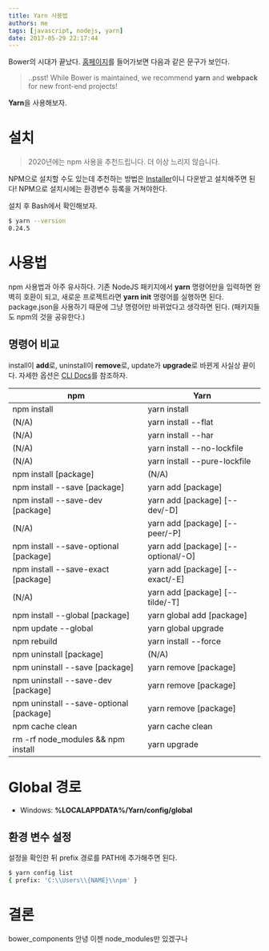 ```yaml
---
title: Yarn 사용법
authors: me
tags: [javascript, nodejs, yarn]
date: 2017-05-29 22:17:44
---
```


Bower의 시대가 끝났다. [홈페이지](https://bower.io/)를 들어가보면 다음과 같은 문구가 보인다.

> ..psst! While Bower is maintained, we recommend **yarn** and **webpack** for new front-end projects!

**Yarn**을 사용해보자.

# 설치

> 2020년에는 npm 사용을 추천드립니다. 더 이상 느리지 않습니다.

NPM으로 설치할 수도 있는데 추천하는 방법은 [Installer](https://yarnpkg.com/en/docs/install)이니 다운받고 설치해주면 된다!
NPM으로 설치시에는 환경변수 등록을 거쳐야한다.

설치 후 Bash에서 확인해보자.

```bash
$ yarn --version
0.24.5
```

# 사용법

npm 사용법과 아주 유사하다.
기존 NodeJS 패키지에서 **yarn** 명령어만을 입력하면 완벽히 호환이 되고, 새로운 프로젝트라면 **yarn init** 명령어를 실행하면 된다.
package.json을 사용하기 때문에 그냥 명령어만 바뀌었다고 생각하면 된다. (패키지들도 npm의 것을 공유한다.)

## 명령어 비교

install이 **add**로, uninstall이 **remove**로, update가 **upgrade**로 바뀐게 사실상 끝이다.
자세한 옵션은 [CLI Docs](https://yarnpkg.com/en/docs/cli/)를 참조하자.

| npm                                     | Yarn                               |
| --------------------------------------- | ---------------------------------- |
| npm install                             | yarn install                       |
| (N/A)                                   | yarn install --flat                |
| (N/A)                                   | yarn install --har                 |
| (N/A)                                   | yarn install --no-lockfile         |
| (N/A)                                   | yarn install --pure-lockfile       |
| npm install [package]                   | (N/A)                              |
| npm install --save [package]            | yarn add [package]                 |
| npm install --save-dev [package]        | yarn add [package] [--dev/-D]      |
| (N/A)                                   | yarn add [package] [--peer/-P]     |
| npm install --save-optional [package]   | yarn add [package] [--optional/-O] |
| npm install --save-exact [package]      | yarn add [package] [--exact/-E]    |
| (N/A)                                   | yarn add [package] [--tilde/-T]    |
| npm install --global [package]          | yarn global add [package]          |
| npm update --global                     | yarn global upgrade                |
| npm rebuild                             | yarn install --force               |
| npm uninstall [package]                 | (N/A)                              |
| npm uninstall --save [package]          | yarn remove [package]              |
| npm uninstall --save-dev [package]      | yarn remove [package]              |
| npm uninstall --save-optional [package] | yarn remove [package]              |
| npm cache clean                         | yarn cache clean                   |
| rm -rf node_modules && npm install      | yarn upgrade                       |

# Global 경로

- Windows: **%LOCALAPPDATA%/Yarn/config/global**

## 환경 변수 설정

설정을 확인한 뒤 prefix 경로를 PATH에 추가해주면 된다.

```bash
$ yarn config list
{ prefix: 'C:\\Users\\{NAME}\\npm' }
```

# 결론

bower_components 안녕
이젠 node_modules만 있겠구나
